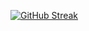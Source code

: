 [![GitHub Streak](https://streak-stats.demolab.com?user=hrmvlg&theme=tokyonight-duo&border_radius=15&date_format=j%20M%5B%20Y%5D&card_width=700)](https://git.io/streak-stats)
